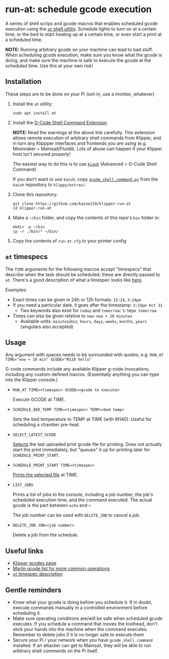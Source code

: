 # run-at: schedule gcode execution

A series of shell scrips and gcode macros that enables scheduled gcode execution using the [`at` shell utility](https://www.redhat.com/en/blog/linux-at-command). Schedule lights to turn on at a certain time, or the bed to start heating up at a certain time, or even start a print at a scheduled time. 

**NOTE:** Running arbitrary gcode on your machine can lead to bad stuff. When scheduling gcode execution, make sure you know what the gcode is doing, and make sure the machine is safe to execute the gcode at the scheduled time. Use this at your own risk!

## Installation

These steps are to be done on your Pi (ssh in, use a monitor, whatever)

1. Install the `at` utility:

    ```
    sudo apt install at
    ```

1. Install the [G-Code Shell Command Extension](https://github.com/dw-0/kiauh/blob/master/docs/gcode_shell_command.md)

    **NOTE:** Read the warnings at the above link carefully. This extension allows remote execution of arbitrary shell commands from Klipper, and in turn any Klippper interfaces and frontends you are using (e.g. Moonraker + Mainsail/Fluidd). Lots of abuse can happen if your Klipper host isn't secured properly!

    The easiest way to do this is to use [`kiauh`](https://github.com/dw-0/kiauh/tree/master) (Advanced > G-Code Shell Command)

    If you don't want to use `kaiuh`, copy [`gcode_shell_command.py`](https://github.com/dw-0/kiauh/blob/master/resources/gcode_shell_command.py) from the `kaiuh` repository to `klippy/extras/`. 

1. Clone this repository:

    ```
    git clone https://github.com/kaine119/klipper-run-at
    cd klipper-run-at
    ```

1. Make a `~/bin` folder, and copy the contents of this repo's `bin` folder in:

    ```
    mkdir -p ~/bin
    cp -r ./bin/* ~/bin/
    ```

1. Copy the contents of `run-at.cfg` to your printer config

## `at` timespecs

The `TIME` arguments for the following macros accept "timespecs" that describe when the task should be scheduled; these are directly passed to `at`. There's a good description of what a timespec looks like [here](https://pubs.opengroup.org/onlinepubs/9799919799/utilities/at.html#tag_20_05_05).

Examples:

* Exact times can be given in 24h or 12h formats: `15:24`, `3:24pm`
* If you need a particular date, it goes after the timestamp: `3:24pm Oct 31`
    * Two keywords also exist for `today` and `tomorrow`: `3:50pm tomorrow`
* Times can also be given relative to `now`: `now + 20 minutes`
    * Available units: `minutes`/`min`, `hours`, `days`, `weeks`, `months`, `years` (singulars also accepted)

## Usage

Any argument with spaces needs to be surrounded with quotes, e.g. `RUN_AT TIME="now + 10 min" GCODE="M118 hello"`

G-code commands include any available Klipper g-code invocations, including any custom-defined macros. (Essentially anything you can type into the Klipper console.)

* `RUN_AT TIME=<timespec> GCODE=<gcode to execute>`

    Execute GCODE at TIME. 

* `SCHEDULE_BED_TEMP TIME=<timespec> TEMP=<bed temp>`

    Sets the bed temperature to TEMP at TIME (with M140). Useful for scheduling a chamber pre-heat.

* `SELECT_LATEST_GCODE`

    [Selects](https://marlinfw.org/docs/gcode/M023.html) the last uploaded print gcode file for printing. Does not actually start the print immediately, but "queues" it up for printing later for `SCHEDULE_PRINT_START`.

* `SCHEDULE_PRINT_START TIME=<timespec>`

    [Prints the selected file](https://marlinfw.org/docs/gcode/M024.html) at TIME.

* `LIST_JOBS`

    Prints a list of jobs to the console, including a job number, the job's scheduled execution time, and the command executed. The actual gcode is the part between `echo` and `>`

    The job number can be used with `DELETE_JOB` to cancel a job.

* `DELETE_JOB JOB=<job number>`

    Delete a job from the schedule.

## Useful links

* [Klipper gcodes page](https://www.klipper3d.org/G-Codes.html)
* [Marlin gcode list for more common operations](https://www.klipper3d.org/G-Codes.html)
* [`at` timespec description](https://pubs.opengroup.org/onlinepubs/9799919799/utilities/at.html#tag_20_05_05)

## Gentle reminders

* Know what your gcode is doing before you schedule it. If in doubt, execute commands manually in a controlled environment before scheduling it.
* Make sure operating conditions are/will be safe when scheduled gcode executes. If you schedule a command that moves the toolhead, don't stick your hands into the machine when the command executes. Remember to delete jobs if it is no longer safe to execute them
* Secure your Pi / your network when you have `gcode_shell_command` installed. If an attacker can get to Mainsail, they will be able to run arbitrary shell commands on the Pi itself.